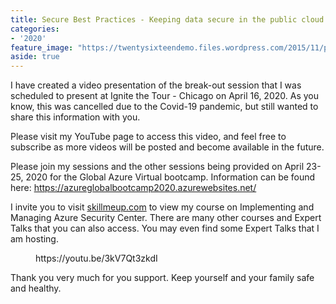 ```yaml
---
title: Secure Best Practices - Keeping data secure in the public cloud
categories:
- '2020'
feature_image: "https://twentysixteendemo.files.wordpress.com/2015/11/post.png"
aside: true
---
```



I have created a video presentation of the break-out session that I was scheduled to present at Ignite the Tour - Chicago on April 16, 2020. As you know, this was cancelled due to the Covid-19 pandemic, but still wanted to share this information with you. 

Please visit my YouTube page to access this video, and feel free to subscribe as more videos will be posted and become available in the future.

Please join my sessions and the other sessions being provided on April 23-25, 2020 for the Global Azure Virtual bootcamp. Information can be found here: <a rel="noreferrer noopener" target="_blank" href="https://azureglobalbootcamp2020.azurewebsites.net/">https://azureglobalbootcamp2020.azurewebsites.net/</a>

I invite you to visit <a rel="noreferrer noopener" href="http://www.skillmeup.com" target="_blank">skillmeup.com</a> to view my course on Implementing and Managing Azure Security Center.  There are many other courses and Expert Talks that you can also access. You may even find some Expert Talks that I am hosting. 


<figure class="wp-block-embed is-type-video is-provider-youtube wp-block-embed-youtube wp-embed-aspect-4-3 wp-has-aspect-ratio"><div class="wp-block-embed__wrapper">
https://youtu.be/3kV7Qt3zkdI
</div></figure>


Thank you very much for you support. Keep yourself and your family safe and healthy.
